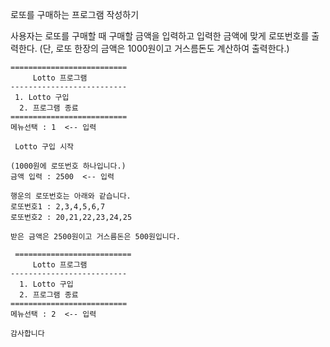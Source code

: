 ﻿ 로또를 구매하는 프로그램 작성하기
 
 사용자는 로또를 구매할 때 구매할 금액을 입력하고
 입력한 금액에 맞게 로또번호를 출력한다.
 (단, 로또 한장의 금액은 1000원이고 거스름돈도 계산하여
      출력한다.)

	==========================
         Lotto 프로그램
	--------------------------
	 1. Lotto 구입
	  2. 프로그램 종료
	==========================		 
	메뉴선택 : 1  <-- 입력
			
	 Lotto 구입 시작
		 
	(1000원에 로또번호 하나입니다.)
	금액 입력 : 2500  <-- 입력
			
	행운의 로또번호는 아래와 같습니다.
	로또번호1 : 2,3,4,5,6,7
	로또번호2 : 20,21,22,23,24,25
			
	받은 금액은 2500원이고 거스름돈은 500원입니다.
			
   	 ==========================
         Lotto 프로그램
	--------------------------
	  1. Lotto 구입
	  2. 프로그램 종료
	==========================		 
	메뉴선택 : 2  <-- 입력
		
	감사합니다

